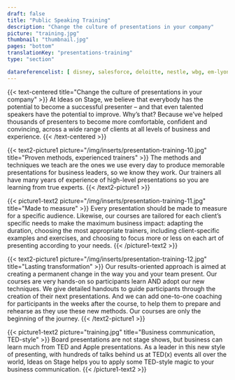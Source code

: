 ```yaml
---
draft: false
title: "Public Speaking Training"
description: "Change the culture of presentations in your company"
picture: "training.jpg"
thumbnail: "thumbnail.jpg"
pages: "bottom"
translationKey: "presentations-training"
type: "section"

datareferencelist: [ disney, salesforce, deloitte, nestle, wbg, em-lyon, colombus-consulting, business-france, bpce, bouygues, edf, colas ]
---
```


{{< text-centered title="Change the culture of presentations in your company" >}}
At Ideas on Stage, we believe that everybody has the potential to become a successful presenter – and that even talented speakers have the potential to improve. Why’s that? Because we’ve helped thousands of presenters to become more comfortable, confident and convincing, across a wide range of clients at all levels of business and experience.
{{< /text-centered >}}

{{< text2-picture1 picture="/img/inserts/presentation-training-10.jpg" title="Proven methods, experienced trainers" >}}
The methods and techniques we teach are the ones we use every day to produce memorable presentations for business leaders, so we know they work. Our trainers all have many years of experience of high-level presentations so you are learning from true experts.
{{< /text2-picture1 >}}

{{< picture1-text2 picture="/img/inserts/presentation-training-11.jpg" title="Made to measure" >}}
Every presentation should be made to measure for a specific audience. Likewise, our courses are tailored for each client’s specific needs to make the maximum business impact: adapting the duration, choosing the most appropriate trainers, including client-specific examples and exercises, and choosing to focus more or less on each art of presenting according to your needs.
{{< /picture1-text2 >}}

{{< text2-picture1 picture="/img/inserts/presentation-training-12.jpg" title="Lasting transformation" >}}
Our results-oriented approach is aimed at creating a permanent change in the way you and your team present. Our courses are very hands-on so participants learn AND adopt our new techniques. We give detailed handouts to guide participants through the creation of their next presentations. And we can add one-to-one coaching for participants in the weeks after the course, to help them to prepare and rehearse as they use these new methods. Our courses are only the beginning of the journey.
{{< /text2-picture1 >}}

{{< picture1-text2 picture="training.jpg" title="Business communication, TED-style" >}}
Board presentations are not stage shows, but business can learn much from TED and Apple presentations. As a leader in this new style of presenting, with hundreds of talks behind us at TED(x) events all over the world, Ideas on Stage helps you to apply some TED-style magic to your business communication.
{{< /picture1-text2 >}}